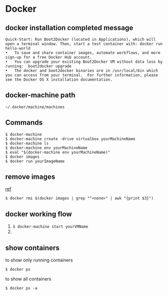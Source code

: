 # Docker

## docker installation completed message
```
Quick-Start: Run Boot2Docker (located in Applications), which will open a terminal window. Then, start a test container with: docker run hello-world
•	To save and share container images, automate workflows, and more sign-up for a free Docker Hub account.
•	You can upgrade your existing Boot2Docker VM without data loss by running:  boot2docker upgrade
•	The docker and boot2docker binaries are in /usr/local/bin which you can access from your terminal.  For further information, please see the Docker OS X installation documentation.
```

## docker-machine path
`~/.docker/machine/machines`

## Commands
    $ docker-machine
    $ docker-machine create -drive virtualbox yourMachineName
    $ docker-machine ls
    $ docker-machine env yourMachineName
    $ eval "$(docker-machine env yourMachineName)"
    $ docker images
    $ docker run yourImageName
    
## remove <none> images
[ref](http://jimhoskins.com/2013/07/27/remove-untagged-docker-images.html)
```shell
$ docker rmi $(docker images | grep "^<none>" | awk "{print $3}")
```

## docker working flow
1. `$ docker-machine start yourVMName`
2. 

## show containers
to show only running containers
```shell
$ docker ps
```
to show all containers
```shell
$ docker ps -a
```
